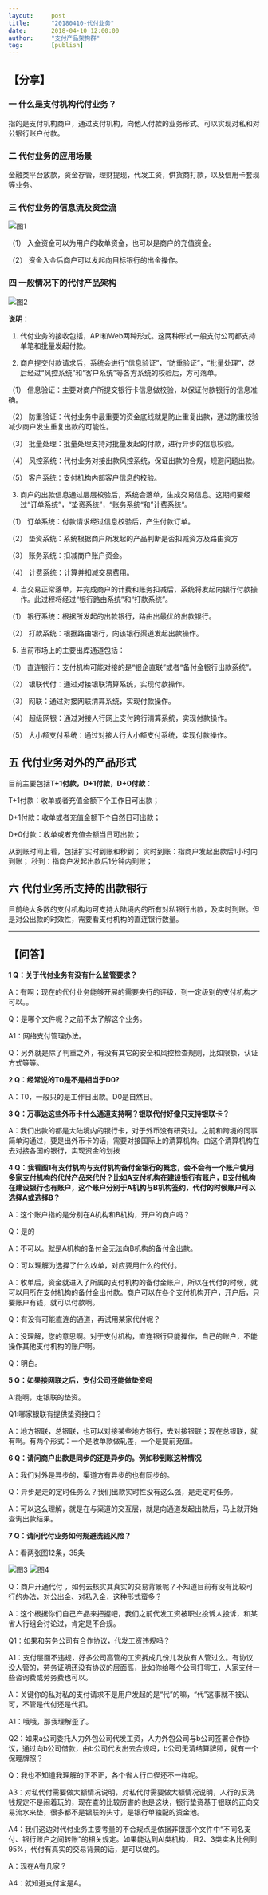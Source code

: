 ```yaml
---  
layout:     post   
title:      "20180410-代付业务"  
date:       2018-04-10 12:00:00  
author:     "支付产品架构群"  
tag:		[publish]   
--- 
```


## 【分享】

### 一 什么是支付机构代付业务？

指的是支付机构商户，通过支付机构，向他人付款的业务形式。可以实现对私和对公银行账户付款。

### 二 代付业务的应用场景

金融类平台放款，资金存管，理财提现，代发工资，供货商打款，以及信用卡套现等业务。

### 三 代付业务的信息流及资金流

![图1](http://static.cocolian.cn/img/201804/20180410_181705.png)

（1） 入金资金可以为用户的收单资金，也可以是商户的充值资金。

（2） 资金入金后商户可以发起向目标银行的出金操作。

### 四 一般情况下的代付产品架构

![图2](http://static.cocolian.cn/img/201804/20180410_181749.png)

**说明**：
1.    代付业务的接收包括，API和Web两种形式。这两种形式一般支付公司都支持单笔和批量发起付款。

2.    商户提交付款请求后，系统会进行“信息验证”，“防重验证”，“批量处理”，然后经过“风控系统”和“客户系统”等各方系统的校验后，方可落单。

（1） 信息验证：主要对商户所提交银行卡信息做校验，以保证付款银行的信息准确。

（2） 防重验证：代付业务中最重要的资金底线就是防止重复出款，通过防重校验减少商户发生重复出款的可能性。

（3） 批量处理：批量处理支持对批量发起的付款，进行异步的信息校验。

（4） 风控系统：代付业务对接出款风控系统，保证出款的合规，规避问题出款。

（5） 客户系统：支付机构内部客户信息的校验。

3.    商户的出款信息通过层层校验后，系统会落单，生成交易信息。这期间要经过“订单系统”，“垫资系统”，“账务系统“和”计费系统“。

（1） 订单系统：付款请求经过信息校验后，产生付款订单。

（2） 垫资系统：系统根据商户所发起的产品判断是否扣减资方及路由资方

（3） 账务系统：扣减商户账户资金。

（4） 计费系统：计算并扣减交易费用。

4.    当交易正常落单，并完成商户的计费和账务扣减后，系统将发起向银行付款操作。此过程将经过“银行路由系统”和“打款系统”。

（1） 银行系统：根据所发起的出款银行，路由出最优的出款银行。

（2） 打款系统：根据路由银行，向该银行渠道发起出款操作。

5.    当前市场上的主要出库通道包括：

（1） 直连银行：支付机构可能对接的是“银企直联”或者“备付金银行出款系统”。

（2） 银联代付：通过对接银联清算系统，实现付款操作。

（3） 网联：通过对接网联清算系统，实现付款操作。

（4） 超级网银：通过对接人行网上支付跨行清算系统，实现付款操作。

（5）  大小额支付系统：通过对接人行大小额支付系统，实现付款操作。

## 五 代付业务对外的产品形式

目前主要包括**T+1付款，D+1付款，D+0付款**：

T+1付款：收单或者充值金额下个工作日可出款；

D+1付款：收单或者充值金额下个自然日可出款；

D+0付款：收单或者充值金额当日可出款；

从到账时间上看，包括扩实时到账和秒到；
实时到账：指商户发起出款后1小时内到账；
秒到：指商户发起出款后1分钟内到账；

## 六 代付业务所支持的出款银行

目前绝大多数的支付机构均可支持大陆境内的所有对私银行出款，及实时到账。但是对公出款的时效性，需要看支付机构的直连银行数量。

---

## 【问答】

**1 Q：关于代付业务有没有什么监管要求？**

A：有啊；现在的代付业务能够开展的需要央行的评级，到一定级别的支付机构才可以。。

Q：是哪个文件呢？之前不太了解这个业务。

A1：网络支付管理办法。

Q：另外就是除了判重之外，有没有其它的安全和风控检查规则，比如限额，认证方式等等。



**2 Q：经常说的T0是不是相当于D0?**

A：T0，一般只的是工作日出款。D0是自然日。

**3 Q：万事达这些外币卡什么通道支持啊？银联代付好像只支持银联卡？**

A：我们出款的都是大陆境内的银行卡，对于外币没有研究过。之前和跨境的同事简单沟通过，要是出外币卡的话，需要对接国际上的清算机构。由这个清算机构在去对接各国的银行，实现资金的划拨

**4 Q：我看图1有支付机构与支付机构备付金银行的概念，会不会有一个账户使用多家支付机构的代付产品来代付？比如A支付机构在建设银行有账户，B支付机构在建设银行也有账户，这个账户分别于A机构与B机构签约，代付的时候账户可以选择A或选择B？**

A：这个账户指的是分别在A机构和B机构，开户的商户吗？

Q：是的

A：不可以。就是A机构的备付金无法向B机构的备付金出款。

Q：可以理解为选择了什么收单，对应要用什么的代付。

A：收单后，资金就进入了所属的支付机构的备付金账户，所以在代付的时候，就可以用所在支付机构的备付金出付款。商户可以在各个支付机构开户，开户后，只要账户有钱，就可以付款啊。

Q：有没有可能直连的通道，再试用某家代付呢？

A：没理解，您的意思啊。对于支付机构，直连银行只能操作，自己的账户，不能操作其他支付机构的账户啊。

Q：明白。

**5 Q：如果接网联之后，支付公司还能做垫资吗**

A:能啊，走银联的垫资。

Q1:哪家银联有提供垫资接口？

A：地方银联，总银联，也可以对接某些地方银行，去对接银联；现在总银联，就有啊。有两个形式：一个是收单款做轧差，一个是提前充值。

**6 Q：请问商户出款是同步的还是异步的。例如秒到账这种情况**

A：我们对外是异步的，渠道方有异步的也有同步的。

Q：异步是走的定时任务么？我们出款实时性没有这么强，是走定时任务。

A：可以这么理解，就是在与渠道的交互层，就是向通道发起出款后，马上就开始查询出款结果。

**7 Q：请问代付业务如何规避洗钱风险？**

A：看两张图12条，35条

![图3](http://static.cocolian.cn/img/201804/20180410_190044.png)
![图4](http://static.cocolian.cn/img/201804/20180410_190045.png)

Q：商户开通代付 ，如何去核实其真实的交易背景呢？不知道目前有没有比较可行的办法，对公出金、对私入金，这种形式蛮多？

A：这个根据你们自己产品来把握吧，我们之前代发工资被职业投诉人投诉，和某省人行组会讨论过，肯定是不合规。

Q1：如果和劳务公司有合作协议，代发工资违规吗？

A1：支付层面不违规，好多公司高管的工资拆成几份儿发放有人管过么。有协议没人管的，劳务证明还没有协议的层面高，比如你给哪个公司打零工，人家支付一些咨询费或劳务费也可以。

A：关键你的私对私的支付请求不是用户发起的是“代”的嘛，“代”这事就不被认可，不管是代付还是代扣。

A1：哦哦，那我理解歪了。

Q2：如果a公司委托人力外包公司代发工资，人力外包公司与b公司签署合作协议，通过向b公司借款，由b公司代发出去合规吗，b公司无清结算牌照，就有一个保理牌照？

Q：我也不知道我理解的正不正，各个省人行口径还不一样呢。

A3：对私代付需要做大额情况说明，对私代付需要做大额情况说明，人行的反洗钱规定不是闹着玩的，现在查的比较厉害的也是这块，银行垫资基于银联的正向交易流水来垫，很多都不是银联的头寸，是银行单独配的资金池。

A4：我们这边对代付业务主要考量的不合规点是依据非银那个文件中“不同名支付、银行账户之间转账”的相关规定。如果能达到Al类机构，且2、3类实名比例到95%，代付有真实的交易背景的话，是可以做的。

A：现在A有几家？

A4：就知道支付宝是A。

